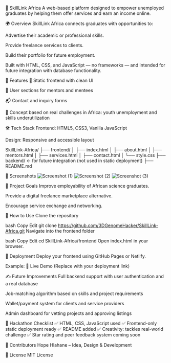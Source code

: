 🚀 SkillLink Africa
A web-based platform designed to empower unemployed graduates by helping them offer services and earn an income online.

🌍 Overview
SkillLink Africa connects graduates with opportunities to:

Advertise their academic or professional skills.

Provide freelance services to clients.

Build their portfolio for future employment.

Built with HTML, CSS, and JavaScript — no frameworks — and intended for future integration with database functionality.

📌 Features
📄 Static frontend with clean UI

👤 User sections for mentors and mentees

📬 Contact and inquiry forms

🧠 Concept based on real challenges in Africa: youth unemployment and skills underutilization

🛠️ Tech Stack
Frontend: HTML5, CSS3, Vanilla JavaScript

Design: Responsive and accessible layout

SkillLink-Africa/
├── frontend/
│   ├── index.html
│   ├── about.html
│   ├── mentors.html
│   ├── services.html
│   ├── contact.html
│   └── style.css
├── backend/    ← for future integration (not used in static deployment)
├── README.md

📸 Screenshots
![Screenshot (1)](https://github.com/user-attachments/assets/bc42ee2a-8b2a-44e8-9e34-e587b341dbeb)
![Screenshot (2)](https://github.com/user-attachments/assets/1466cbb3-2dba-4f29-936a-c1b6c4392562)
![Screenshot (3)](https://github.com/user-attachments/assets/bd1a4825-df07-4eea-aaf8-cee3c7783ecc)

🧠 Project Goals
Improve employability of African science graduates.

Provide a digital freelance marketplace alternative.

Encourage service exchange and networking.

🔧 How to Use
Clone the repository

bash
Copy
Edit
git clone https://github.com/3DGenomeHacker/SkillLink-Africa.git
Navigate into the frontend folder

bash
Copy
Edit
cd SkillLink-Africa/frontend
Open index.html in your browser.

🚀 Deployment
Deploy your frontend using GitHub Pages or Netlify.

Example:
🔗 Live Demo (Replace with your deployment link)

✍️ Future Improvements
Full backend support with user authentication and a real database

Job-matching algorithm based on skills and project requirements

Wallet/payment system for clients and service providers

Admin dashboard for vetting projects and approving listings

🧪 Hackathon Checklist
✅ HTML, CSS, JavaScript used
✅ Frontend-only static deployment ready
✅ README added
✅ Creativity: tackles real-world challenge
✅ Star rating and peer feedback system coming soon

🤝 Contributors
Hope Hlahane – Idea, Design & Development

📄 License
MIT License

